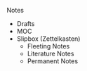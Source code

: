 Notes
- Drafts
- MOC
- Slipbox (Zettelkasten)
    - Fleeting Notes
    - Literature Notes
    - Permanent Notes
  